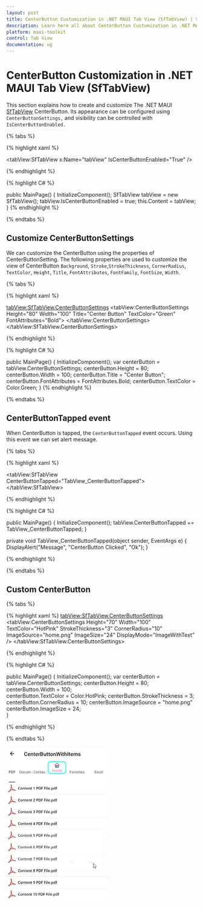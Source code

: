 ```yaml
---
layout: post
title: CenterButton Customization in .NET MAUI Tab View (SfTabView) | Syncfusion®
description: Learn here all about CenterButton Customization in .NET MAUI Tab View control and more.
platform: maui-toolkit
control: Tab View
documentation: ug
---
```


# CenterButton Customization in .NET MAUI Tab View (SfTabView)

This section explains how to create and customize The .NET MAUI [SfTabView](https://help.syncfusion.com/cr/maui-toolkit/Syncfusion.Maui.Toolkit.TabView.SfTabView.html) CenterButton. Its appearance can be configured using `CenterButtonSettings,` and visibility can be controlled with `IsCenterButtonEnabled.`

{% tabs %}

{% highlight xaml %}

<tabView:SfTabView x:Name="tabView"
                   IsCenterButtonEnabled="True" />

{% endhighlight %}

{% highlight C# %}

public MainPage()
{
    InitializeComponent();
    SfTabView tabView = new SfTabView();
    tabView.IsCenterButtonEnabled = true;
    this.Content = tabView;
}
{% endhighlight %}

{% endtabs %}

## Customize CenterButtonSettings
We can customize the CenterButton using the properties of CenterButtonSetting. The following properties are used to customize the view of CenterButton `Background`, `Stroke`,`StrokeThickness`, `CornerRadius`, `TextColor`, `Height`, `Title`, `FontAttributes`, `FontFamily`, `FontSize`, `Width`.


{% tabs %}

{% highlight xaml %}

<tabView:SfTabView.CenterButtonSettings>
    <tabView:CenterButtonSettings Height="80" Width="100"
                                  Title="Center Button" TextColor="Green"
                                  FontAttributes="Bold">
    </tabView:CenterButtonSettings>
</tabView:SfTabView.CenterButtonSettings>

{% endhighlight %}

{% highlight C# %}

public MainPage()
{
    InitializeComponent();
    var centerButton = tabView.CenterButtonSettings;
    centerButton.Height = 80;
    centerButton.Width = 100;
    centerButton.Title = "Center Button";
    centerButton.FontAttributes = FontAttributes.Bold;
    centerButton.TextColor = Color.Green;
}
{% endhighlight %}

{% endtabs %}

## CenterButtonTapped event

When CenterButton is tapped, the `CenterButtonTapped` event occurs. Using this event we can set alert message.

{% tabs %}

{% highlight xaml %}

<tabView:SfTabView CenterButtonTapped="TabView_CenterButtonTapped">
</tabView:SfTabView>

{% endhighlight %}

{% highlight C# %}

public MainPage()
{
    InitializeComponent();
    tabView.CenterButtonTapped += TabView_CenterButtonTapped;
}

private void TabView_CenterButtonTapped(object sender, EventArgs e)
{
    DisplayAlert("Message", "CenterButton Clicked", "Ok");
}

{% endhighlight %}

{% endtabs %}

## Custom CenterButton


{% tabs %}

{% highlight xaml %}
<tabView:SfTabView.CenterButtonSettings>
     <tabView:CenterButtonSettings 
     Height="70"
     Width="100"     
     TextColor="HotPink" 
     StrokeThickness="3" 
     CornerRadius="10"      
     ImageSource="home.png"
     ImageSize="24" 
     DisplayMode="ImageWithText" />
</tabView:SfTabView.CenterButtonSettings>

{% endhighlight %}

{% highlight C# %}

public MainPage()
{
    InitializeComponent();
    var centerButton = tabView.CenterButtonSettings;
    centerButton.Height = 80;
    centerButton.Width = 100;   
    centerButton.TextColor = Color.HotPink;
    centerButton.StrokeThickness = 3;
    centerButton.CornerRadius = 10;
    centerButton.ImageSource = "home.png"
    centerButton.ImageSize = 24;    
}

{% endhighlight %}

{% endtabs %}

![CenterButton .NET MAUI TabView](images/TabView-CenterButton.png)
